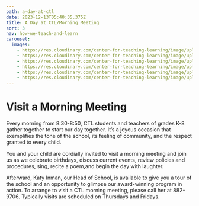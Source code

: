```yaml
---
path: a-day-at-ctl
date: 2023-12-13T05:40:35.375Z
title: A Day at CTL/Morning Meeting
sort: 3
nav: how-we-teach-and-learn
carousel:
  images:
    - https://res.cloudinary.com/center-for-teaching-learning/image/upload/v1665750442/unnamed-27_mzkihi.jpg
    - https://res.cloudinary.com/center-for-teaching-learning/image/upload/v1665750443/unnamed-129_q3phlw.jpg
    - https://res.cloudinary.com/center-for-teaching-learning/image/upload/v1665750441/unnamed-50_wmyvre.jpg
    - https://res.cloudinary.com/center-for-teaching-learning/image/upload/v1665750440/unnamed-25_yci7vn.jpg
    - https://res.cloudinary.com/center-for-teaching-learning/image/upload/v1665750440/unnamed-5_g7npgq.jpg
    - https://res.cloudinary.com/center-for-teaching-learning/image/upload/v1665750442/unnamed-107_pr79tb.jpg
---
```

# Visit a Morning Meeting

Every morning from 8:30-8:50, CTL students and teachers of grades K-8 gather together to start our day together. It’s a joyous occasion that exemplifies the tone of the school, its feeling of community, and the respect granted to every child.

You and your child are cordially invited to visit a morning meeting and join us as we celebrate birthdays, discuss current events, review policies and procedures, sing, recite a poem,and begin the day with laughter.

Afterward, Katy Inman, our Head of School, is available to give you a tour of the school and an opportunity to glimpse our award-winning program in action. To arrange to visit a CTL morning meeting, please call her at 882-9706. Typically visits are scheduled on Thursdays and Fridays.
